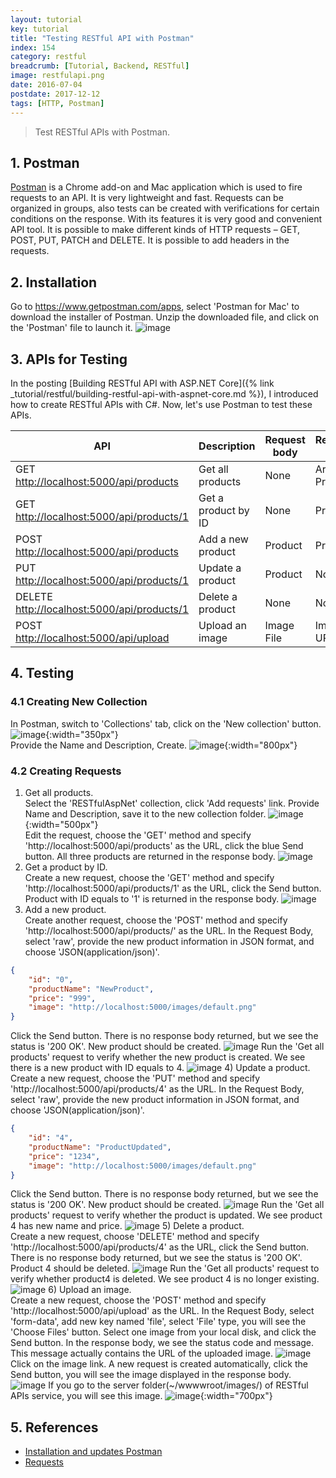```yaml
---
layout: tutorial
key: tutorial
title: "Testing RESTful API with Postman"
index: 154
category: restful
breadcrumb: [Tutorial, Backend, RESTful]
image: restfulapi.png
date: 2016-07-04
postdate: 2017-12-12
tags: [HTTP, Postman]
---
```


> Test RESTful APIs with Postman.

## 1. Postman
[Postman](https://www.getpostman.com/) is a Chrome add-on and Mac application which is used to fire requests to an API. It is very lightweight and fast. Requests can be organized in groups, also tests can be created with verifications for certain conditions on the response. With its features it is very good and convenient API tool. It is possible to make different kinds of HTTP requests – GET, POST, PUT, PATCH and DELETE. It is possible to add headers in the requests.

## 2. Installation
Go to https://www.getpostman.com/apps, select 'Postman for Mac' to download the installer of Postman. Unzip the downloaded file, and click on the 'Postman' file to launch it.
![image](/public/images/frontend/154/postman_main.png)

## 3. APIs for Testing
In the posting [Building RESTful API with ASP.NET Core]({% link _tutorial/restful/building-restful-api-with-aspnet-core.md %}), I introduced how to create RESTful APIs with C#. Now, let's use Postman to test these APIs.

<div class="table-responsive-sm" markdown="block">

API                       | Description         | Request body | Response body
--------------------------|---------------------|--------------|-------------------
GET [http://localhost:5000/api/products](http://localhost:5000/api/products)        | Get all products    | None         | Array of Products
GET [http://localhost:5000/api/products/1](http://localhost:5000/api/products/1)   | Get a product by ID | None         | Product
POST [http://localhost:5000/api/products](http://localhost:5000/api/products)       | Add a new product   | Product      | Product
PUT [http://localhost:5000/api/products/1](http://localhost:5000/api/products/1)   | Update a product    | Product      | None
DELETE [http://localhost:5000/api/products/1](http://localhost:5000/api/products/1) | Delete a product    | None         | None
POST [http://localhost:5000/api/upload](http://localhost:5000/api/upload)         | Upload an image     | Image File   | Image URL

</div>

## 4. Testing
### 4.1 Creating New Collection
In Postman, switch to 'Collections' tab, click on the 'New collection' button.
![image](/public/images/frontend/154/newcollection.png){:width="350px"}  
Provide the Name and Description, Create.
![image](/public/images/frontend/154/newcollection2.png){:width="800px"}  
### 4.2 Creating Requests
1) Get all products.  
Select the 'RESTfulAspNet' collection, click 'Add requests' link. Provide Name and Description, save it to the new collection folder.
![image](/public/images/frontend/154/newrequest.png){:width="500px"}  
Edit the request, choose the 'GET' method and specify 'http://localhost:5000/api/products' as the URL, click the blue Send button. All three products are returned in the response body.
![image](/public/images/frontend/154/getall.png)
2) Get a product by ID.  
Create a new request, choose the 'GET' method and specify 'http://localhost:5000/api/products/1' as the URL, click the Send button. Product with ID equals to '1' is returned in the response body.
![image](/public/images/frontend/154/getone.png)
3) Add a new product.  
Create another request, choose the 'POST' method and specify 'http://localhost:5000/api/products/' as the URL. In the Request Body, select 'raw', provide the new product information in JSON format, and choose 'JSON(application/json)'.
```json
{
    "id": "0",
    "productName": "NewProduct",
    "price": "999",
    "image": "http://localhost:5000/images/default.png"
}
```
Click the Send button. There is no response body returned, but we see the status is '200 OK'. New product should be created.
![image](/public/images/frontend/154/add.png)
Run the 'Get all products' request to verify whether the new product is created. We see there is a new product with ID equals to 4.
![image](/public/images/frontend/154/addcheck.png)
4) Update a product.  
Create a new request, choose the 'PUT' method and specify 'http://localhost:5000/api/products/4' as the URL. In the Request Body, select 'raw', provide the new product information in JSON format, and choose 'JSON(application/json)'.
```json
{
    "id": "4",
    "productName": "ProductUpdated",
    "price": "1234",
    "image": "http://localhost:5000/images/default.png"
}
```
Click the Send button. There is no response body returned, but we see the status is '200 OK'. New product should be created.
![image](/public/images/frontend/154/update.png)
Run the 'Get all products' request to verify whether the product is updated. We see product 4 has new name and price.
![image](/public/images/frontend/154/updatecheck.png)
5) Delete a product.  
Create a new request, choose 'DELETE' method and specify 'http://localhost:5000/api/products/4' as the URL, click the Send button. There is no response body returned, but we see the status is '200 OK'. Product 4 should be deleted.
![image](/public/images/frontend/154/delete.png)
Run the 'Get all products' request to verify whether product4 is deleted. We see product 4 is no longer existing.
![image](/public/images/frontend/154/deletecheck.png)
6) Upload an image.  
Create a new request, choose the 'POST' method and specify 'http://localhost:5000/api/upload' as the URL. In the Request Body, select 'form-data', add new key named 'file', select 'File' type, you will see the 'Choose Files' button. Select one image from your local disk, and click the Send button. In the response body, we see the status code and message. This message actually contains the URL of the uploaded image.
![image](/public/images/frontend/154/upload.png)
Click on the image link. A new request is created automatically, click the Send button, you will see the image displayed in the response body.
![image](/public/images/frontend/154/uploadcheck.png)
If you go to the server folder(~/wwwwroot/images/) of RESTful APIs service, you will see this image.
![image](/public/images/frontend/154/imageonserver.png){:width="700px"}  

## 5. References
* [Installation and updates Postman](https://www.getpostman.com/docs/postman/launching_postman/installation_and_updates)
* [Requests](https://www.getpostman.com/docs/postman/sending_api_requests/requests)
